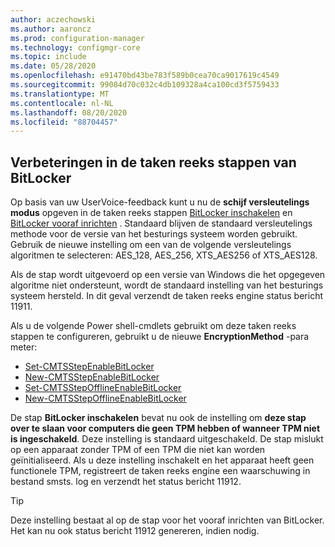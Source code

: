 ```yaml
---
author: aczechowski
ms.author: aaroncz
ms.prod: configuration-manager
ms.technology: configmgr-core
ms.topic: include
ms.date: 05/28/2020
ms.openlocfilehash: e91470bd43be783f589b0cea70ca9017619c4549
ms.sourcegitcommit: 99084d70c032c4db109328a4ca100cd3f5759433
ms.translationtype: MT
ms.contentlocale: nl-NL
ms.lasthandoff: 08/20/2020
ms.locfileid: "88704457"
---
```

## <a name="improvements-to-bitlocker-task-sequence-steps"></a><a name="bkmk_tsbitlocker"></a> Verbeteringen in de taken reeks stappen van BitLocker

<!--6995601-->

Op basis van uw UserVoice-feedback kunt u nu de **schijf versleutelings modus** opgeven in de taken reeks stappen [BitLocker inschakelen](../../../../../osd/understand/task-sequence-steps.md#BKMK_EnableBitLocker) en [BitLocker vooraf inrichten](../../../../../osd/understand/task-sequence-steps.md#BKMK_PreProvisionBitLocker) . Standaard blijven de standaard versleutelings methode voor de versie van het besturings systeem worden gebruikt. Gebruik de nieuwe instelling om een van de volgende versleutelings algoritmen te selecteren: AES_128, AES_256, XTS_AES256 of XTS_AES128.

Als de stap wordt uitgevoerd op een versie van Windows die het opgegeven algoritme niet ondersteunt, wordt de standaard instelling van het besturings systeem hersteld. In dit geval verzendt de taken reeks engine status bericht 11911.

Als u de volgende Power shell-cmdlets gebruikt om deze taken reeks stappen te configureren, gebruikt u de nieuwe **EncryptionMethod** -para meter:

- [Set-CMTSStepEnableBitLocker](/powershell/module/configurationmanager/Set-CMTSStepEnableBitLocker?view=sccm-ps)
- [New-CMTSStepEnableBitLocker](/powershell/module/configurationmanager/New-CMTSStepEnableBitLocker?view=sccm-ps)
- [Set-CMTSStepOfflineEnableBitLocker](/powershell/module/configurationmanager/Set-CMTSStepOfflineEnableBitLocker?view=sccm-ps)
- [New-CMTSStepOfflineEnableBitLocker](/powershell/module/configurationmanager/New-CMTSStepOfflineEnableBitLocker?view=sccm-ps)

De stap **BitLocker inschakelen** bevat nu ook de instelling om **deze stap over te slaan voor computers die geen TPM hebben of wanneer TPM niet is ingeschakeld**. Deze instelling is standaard uitgeschakeld. De stap mislukt op een apparaat zonder TPM of een TPM die niet kan worden geïnitialiseerd. Als u deze instelling inschakelt en het apparaat heeft geen functionele TPM, registreert de taken reeks engine een waarschuwing in bestand smsts. log en verzendt het status bericht 11912.

> [!TIP]
> Deze instelling bestaat al op de stap voor het vooraf inrichten van BitLocker. Het kan nu ook status bericht 11912 genereren, indien nodig.